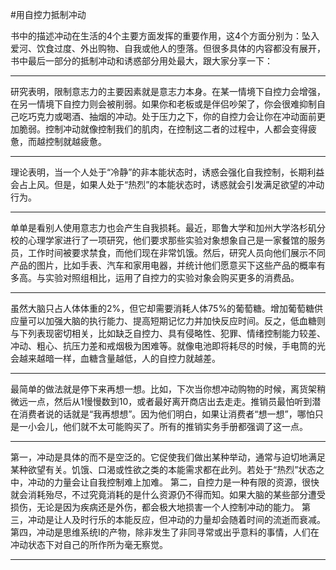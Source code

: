 #用自控力抵制冲动

书中的描述冲动在生活的4个主要方面发挥的重要作用，这4个方面分别为：坠入爱河、饮食过度、外出购物、自我或他人的堕落。但很多具体的内容都没有展开，书中最后一部分的抵制冲动和诱惑部分用处最大，跟大家分享一下：

---

研究表明，限制意志力的主要因素就是意志力本身。在某一情境下自控力会增强，在另一情境下自控力则会被削弱。如果你和老板或是伴侣吵架了，你会很难抑制自己吃巧克力或喝酒、抽烟的冲动。处于压力之下，你的自控力会让你在冲动面前更加脆弱。控制冲动就像控制我们的肌肉，在控制这二者的过程中，人都会变得疲惫，而越控制就越疲惫。

---

理论表明，当一个人处于“冷静”的非本能状态时，诱惑会强化自我控制，长期利益会占上风。但是，如果人处于“热烈”的本能状态时，诱惑就会引发满足欲望的冲动行为。

---

单单是看别人使用意志力也会产生自我损耗。最近，耶鲁大学和加州大学洛杉矶分校的心理学家进行了一项研究，他们要求那些实验对象想象自己是一家餐馆的服务员，工作时间被要求禁食，而他们现在非常饥饿。然后，研究人员向他们展示不同产品的图片，比如手表、汽车和家用电器，并统计他们愿意买下这些产品的概率有多高。与实验对照组相比，运用了自控力的实验对象会购买更多的消费品。

---

虽然大脑只占人体体重的2%，但它却需要消耗人体75%的葡萄糖。增加葡萄糖供应量可以加强大脑的执行能力、提高短期记忆力并加快反应时间。反之，低血糖则与下列表现密切相关，比如缺乏自控力、具有侵略性、犯罪、情绪控制能力较差、冲动、粗心、抗压力差和戒烟极为困难等。就像电池即将耗尽的时候，手电筒的光会越来越暗一样，血糖含量越低，人的自控力就越差。

---

最简单的做法就是停下来再想一想。比如，下次当你想冲动购物的时候，离货架稍微远一点，然后从1慢慢数到10，或者最好离开商店出去走走。推销员最怕听到潜在消费者说的话就是“我再想想”。因为他们明白，如果让消费者“想一想”，哪怕只是一小会儿，他们就不太可能购买了。所有的推销实务手册都强调了这一点。

---

第一，冲动是具体的而不是空泛的。它促使我们做出某种举动，通常与迫切地满足某种欲望有关。饥饿、口渴或性欲之类的本能需求都在此列。若处于“热烈”状态之中，冲动的力量会让自我控制难上加难。 第二，自控力是一种有限的资源，很快就会消耗殆尽，不过究竟消耗的是什么资源仍不得而知。如果大脑的某些部分遭受损伤，无论是因为疾病还是外伤，都会极大地损害一个人控制冲动的能力。 第三，冲动是让人及时行乐的本能反应，但冲动的力量却会随着时间的流逝而衰减。 第四，冲动是思维系统I的产物，除非发生了非同寻常或出乎意料的事情，人们在冲动状态下对自己的所作所为毫无察觉。

---

